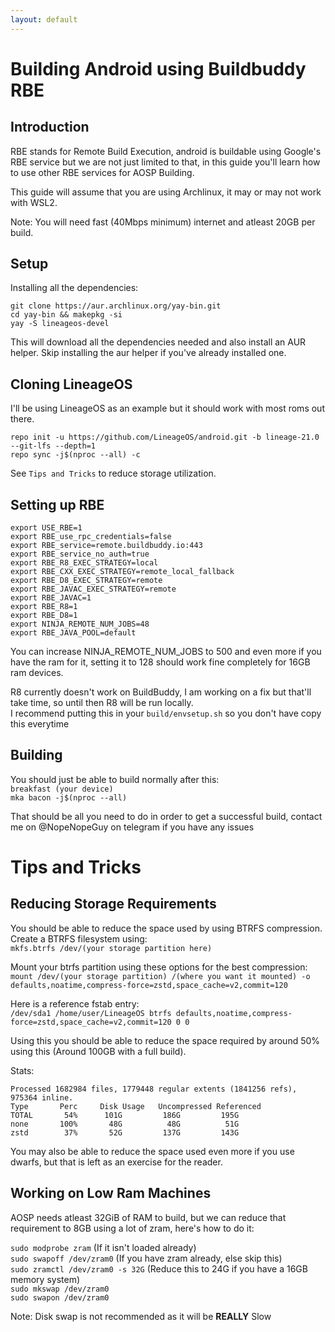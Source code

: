 ```yaml
---
layout: default
---
```

# Building Android using Buildbuddy RBE

## Introduction

RBE stands for Remote Build Execution, android is buildable using Google's RBE service but we are not just limited to that, in this guide you'll learn how to use other RBE services for AOSP Building.

This guide will assume that you are using Archlinux, it may or may not work with WSL2.

Note: You will need fast (40Mbps minimum) internet and atleast 20GB per build. 

## Setup

Installing all the dependencies:

`git clone https://aur.archlinux.org/yay-bin.git`\
`cd yay-bin && makepkg -si`\
`yay -S lineageos-devel`

This will download all the dependencies needed and also install an AUR helper. Skip installing the aur helper if you've already installed one.

## Cloning LineageOS

I'll be using LineageOS as an example but it should work with most roms out there.

`repo init -u https://github.com/LineageOS/android.git -b lineage-21.0 --git-lfs --depth=1`\
`repo sync -j$(nproc --all) -c`

See `Tips and Tricks` to reduce storage utilization.

## Setting up RBE

```
export USE_RBE=1
export RBE_use_rpc_credentials=false
export RBE_service=remote.buildbuddy.io:443
export RBE_service_no_auth=true
export RBE_R8_EXEC_STRATEGY=local
export RBE_CXX_EXEC_STRATEGY=remote_local_fallback
export RBE_D8_EXEC_STRATEGY=remote
export RBE_JAVAC_EXEC_STRATEGY=remote
export RBE_JAVAC=1
export RBE_R8=1
export RBE_D8=1
export NINJA_REMOTE_NUM_JOBS=48
export RBE_JAVA_POOL=default
```

You can increase NINJA_REMOTE_NUM_JOBS to 500 and even more if you have the ram for it, setting it to 128 should work fine completely for 16GB ram devices.

R8 currently doesn't work on BuildBuddy, I am working on a fix but that'll take time, so until then R8 will be run locally.\
I recommend putting this in your `build/envsetup.sh` so you don't have copy this everytime

## Building

You should just be able to build normally after this:\
`breakfast (your device)`\
`mka bacon -j$(nproc --all)`

That should be all you need to do in order to get a successful build, contact me on @NopeNopeGuy on telegram if you have any issues


# Tips and Tricks

## Reducing Storage Requirements

You should be able to reduce the space used by using BTRFS compression. Create a BTRFS filesystem using:\
`mkfs.btrfs /dev/(your storage partition here)`

Mount your btrfs partition using these options for the best compression: \
`mount /dev/(your storage partition) /(where you want it mounted) -o defaults,noatime,compress-force=zstd,space_cache=v2,commit=120`

Here is a reference fstab entry:\
`/dev/sda1 /home/user/LineageOS btrfs defaults,noatime,compress-force=zstd,space_cache=v2,commit=120 0 0`

Using this you should be able to reduce the space required by around 50% using this (Around 100GB with a full build).

Stats:
```
Processed 1682984 files, 1779448 regular extents (1841256 refs), 975364 inline.
Type       Perc     Disk Usage   Uncompressed Referenced  
TOTAL       54%      101G         186G         195G       
none       100%       48G          48G          51G       
zstd        37%       52G         137G         143G       
```

You may also be able to reduce the space used even more if you use dwarfs, but that is left as an exercise for the reader.

## Working on Low Ram Machines

AOSP needs atleast 32GiB of RAM to build, but we can reduce that requirement to 8GB using a lot of zram, here's how to do it:

`sudo modprobe zram` (If it isn't loaded already)\
`sudo swapoff /dev/zram0` (If you have zram already, else skip this)\
`sudo zramctl /dev/zram0 -s 32G` (Reduce this to 24G if you have a 16GB memory system)\
`sudo mkswap /dev/zram0`\
`sudo swapon /dev/zram0`

Note: Disk swap is not recommended as it will be **REALLY** Slow
